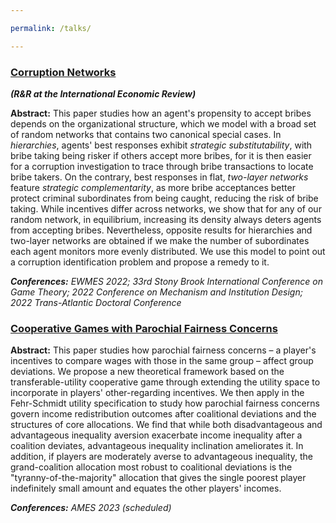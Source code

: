 ```yaml
---

permalink: /talks/

---
```


### [Corruption Networks](https://drive.google.com/file/d/1UNshAVVsJ8pYY97G_kUB501z-oHfVqZh/view?usp=sharing)

_**(R&R at the International Economic Review)**_

**Abstract:** This paper studies how an agent's propensity to accept bribes depends on the organizational structure, which we model with a broad set of random networks that contains two canonical special cases. In _hierarchies_, agents' best responses exhibit _strategic substitutability_, with bribe taking being risker if others accept more bribes, for it is then easier for a corruption investigation to trace through bribe transactions to locate bribe takers. On the contrary, best responses in flat, _two-layer networks_ feature _strategic complementarity_, as more bribe acceptances better protect criminal subordinates from being caught, reducing the risk of bribe taking. While incentives differ across networks, we show that for any of our random network, in equilibrium, increasing its density always deters agents from accepting bribes. Nevertheless, opposite results for hierarchies and two-layer networks are obtained if we make the number of subordinates each agent monitors more evenly distributed. We use this model to point out a corruption identification problem and propose a remedy to it.

_**Conferences:** EWMES 2022; 33rd Stony Brook International Conference on Game Theory; 2022 Conference on Mechanism and Institution Design; 2022 Trans-Atlantic Doctoral Conference_



### [Cooperative Games with Parochial Fairness Concerns](https://drive.google.com/file/d/1vEhvvR7kY-jrWuatiAibohkNrqXm0Qdr/view?usp=sharing)
**Abstract:** This paper studies how parochial fairness concerns – a player's incentives to compare wages with those in the same group – affect group deviations. We propose a new theoretical framework based on the transferable-utility cooperative game through extending the utility space to incorporate in players' other-regarding incentives. We then apply in the Fehr-Schmidt utility specification to study how parochial fairness concerns govern income redistribution outcomes after coalitional deviations and the structures of core allocations. We find that while both disadvantageous and advantageous inequality aversion exacerbate income inequality after a coalition deviates, advantageous inequality inclination ameliorates it. In addition, if players are moderately averse to advantageous inequality, the grand-coalition allocation most robust to coalitional deviations is the "tyranny-of-the-majority" allocation that gives the single poorest player indefinitely small amount and equates the other players' incomes.

_**Conferences:** AMES 2023 (scheduled)_

